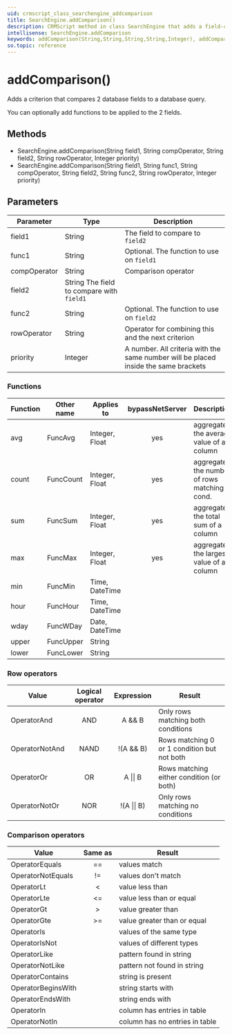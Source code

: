 ```yaml
---
uid: crmscript_class_searchengine_addcomparison
title: SearchEngine.addComparison()
description: CRMScript method in class SearchEngine that adds a field-comparison criterion to a query
intellisense: SearchEngine.addComparison
keywords: addComparison(String,String,String,String,Integer), addComparison(String,String,String,String,String,String,Integer)
so.topic: reference
---
```


# addComparison()

Adds a criterion that compares 2 database fields to a database query.

You can optionally add functions to be applied to the 2 fields.

## Methods

* SearchEngine.addComparison(String field1, String compOperator, String field2, String rowOperator, Integer priority)
* SearchEngine.addComparison(String field1, String func1, String compOperator, String field2, String func2, String rowOperator, Integer priority)

## Parameters

| Parameter | Type | Description |
|---|---|---|
| field1 | String | The field to compare to `field2` |
| func1 | String | Optional. The function to use on `field1` |
| compOperator | String | Comparison operator |
| field2 | String  The field to compare with `field1` |
| func2 | String | Optional. The function to use on `field2` |
| rowOperator | String | Operator for combining this and the next criterion |
| priority | Integer | A number. All criteria with the same number will be placed inside the same brackets |

### Functions

| Function | Other name | Applies to     | bypassNetServer | Description |
|----------|------------|----------------|:---------------:|-------------|
| avg      | FuncAvg    | Integer, Float |     yes         | aggregate, the average value of a column |
| count    | FuncCount  | Integer, Float |     yes         | aggregate, the number of rows matching cond. |
| sum      | FuncSum    | Integer, Float |     yes         | aggregate, the total sum of a column |
| max      | FuncMax    | Integer, Float |     yes         | aggregate, the largest value of a column |
| min      | FuncMin    | Time, DateTime |                 |            |
| hour     | FuncHour   | Time, DateTime |                 |            |
| wday     | FuncWDay   | Date, DateTime |                 |            |
| upper    | FuncUpper  | String         |                 |            |
| lower    | FuncLower  | String         |                 |            |

### Row operators

| Value          | Logical operator | Expression  | Result                                     |
|----------------|:----------------:|:-----------:|--------------------------------------------|
| OperatorAnd    | AND              | A && B      | Only rows matching both conditions         |
| OperatorNotAnd | NAND             | !(A && B)   | Rows matching 0 or 1 condition but not both |
| OperatorOr     | OR               | A \|\| B    | Rows matching either condition (or both)   |
| OperatorNotOr  | NOR              | !(A \|\| B) | Only rows matching no conditions |

### Comparison operators

| Value              | Same as | Result                         |
|--------------------|:-------:|--------------------------------|
| OperatorEquals     | ==      | values match                   |
| OperatorNotEquals  | !=      | values don't match             |
| OperatorLt         | <       | value less than                |
| OperatorLte        | <=      | value less than or equal       |
| OperatorGt         | >       | value greater than             |
| OperatorGte        | >=      | value greater than or equal    |
| OperatorIs         |         | values of the same type        |
| OperatorIsNot      |         | values of different types      |
| OperatorLike       |         | pattern found in string        |
| OperatorNotLike    |         | pattern not found in string    |
| OperatorContains   |         | string is present              |
| OperatorBeginsWith |         | string starts with             |
| OperatorEndsWith   |         | string ends with               |
| OperatorIn         |         | column has entries in table    |
| OperatorNotIn      |         | column has no entries in table |
